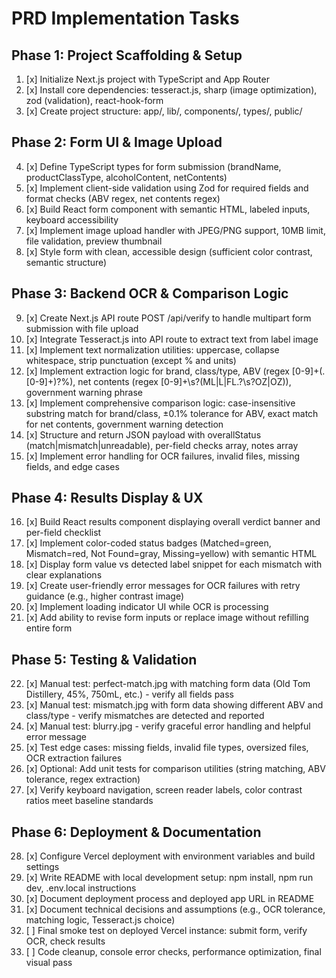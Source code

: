 # PRD Implementation Tasks

## Phase 1: Project Scaffolding & Setup

1. [x] Initialize Next.js project with TypeScript and App Router
2. [x] Install core dependencies: tesseract.js, sharp (image optimization), zod (validation), react-hook-form
3. [x] Create project structure: app/, lib/, components/, types/, public/

## Phase 2: Form UI & Image Upload

4. [x] Define TypeScript types for form submission (brandName, productClassType, alcoholContent, netContents)
5. [x] Implement client-side validation using Zod for required fields and format checks (ABV regex, net contents regex)
6. [x] Build React form component with semantic HTML, labeled inputs, keyboard accessibility
7. [x] Implement image upload handler with JPEG/PNG support, 10MB limit, file validation, preview thumbnail
8. [x] Style form with clean, accessible design (sufficient color contrast, semantic structure)

## Phase 3: Backend OCR & Comparison Logic

9. [x] Create Next.js API route POST /api/verify to handle multipart form submission with file upload
10. [x] Integrate Tesseract.js into API route to extract text from label image
11. [x] Implement text normalization utilities: uppercase, collapse whitespace, strip punctuation (except % and units)
12. [x] Implement extraction logic for brand, class/type, ABV (regex [0-9]+(\.[0-9]+)?%), net contents (regex [0-9]+\s?(ML|L|FL\.?\s?OZ|OZ)), government warning phrase
13. [x] Implement comprehensive comparison logic: case-insensitive substring match for brand/class, ±0.1% tolerance for ABV, exact match for net contents, government warning detection
14. [x] Structure and return JSON payload with overallStatus (match|mismatch|unreadable), per-field checks array, notes array
15. [x] Implement error handling for OCR failures, invalid files, missing fields, and edge cases

## Phase 4: Results Display & UX

16. [x] Build React results component displaying overall verdict banner and per-field checklist
17. [x] Implement color-coded status badges (Matched=green, Mismatch=red, Not Found=gray, Missing=yellow) with semantic HTML
18. [x] Display form value vs detected label snippet for each mismatch with clear explanations
19. [x] Create user-friendly error messages for OCR failures with retry guidance (e.g., higher contrast image)
20. [x] Implement loading indicator UI while OCR is processing
21. [x] Add ability to revise form inputs or replace image without refilling entire form

## Phase 5: Testing & Validation

22. [x] Manual test: perfect-match.jpg with matching form data (Old Tom Distillery, 45%, 750mL, etc.) - verify all fields pass
23. [x] Manual test: mismatch.jpg with form data showing different ABV and class/type - verify mismatches are detected and reported
24. [x] Manual test: blurry.jpg - verify graceful error handling and helpful error message
25. [x] Test edge cases: missing fields, invalid file types, oversized files, OCR extraction failures
26. [x] Optional: Add unit tests for comparison utilities (string matching, ABV tolerance, regex extraction)
27. [x] Verify keyboard navigation, screen reader labels, color contrast ratios meet baseline standards

## Phase 6: Deployment & Documentation

28. [x] Configure Vercel deployment with environment variables and build settings
29. [x] Write README with local development setup: npm install, npm run dev, .env.local instructions
30. [x] Document deployment process and deployed app URL in README
31. [x] Document technical decisions and assumptions (e.g., OCR tolerance, matching logic, Tesseract.js choice)
32. [ ] Final smoke test on deployed Vercel instance: submit form, verify OCR, check results
33. [ ] Code cleanup, console error checks, performance optimization, final visual pass
